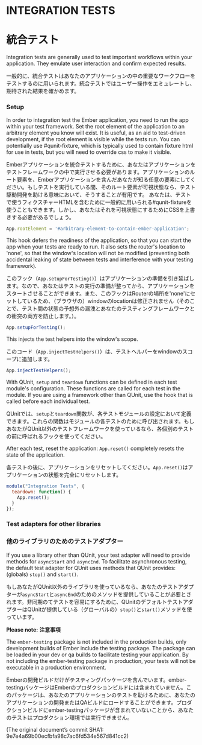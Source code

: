 # INTEGRATION TESTS
# 統合テスト

Integration tests are generally used to test important workflows within your application. They emulate user interaction and confirm expected results.

一般的に、統合テストはあなたのアプリケーションの中の重要なワークフローをテストするのに用いられます。統合テストではユーザー操作をエミュレートし、期待された結果を確かめます。

### Setup

In order to integration test the Ember application, you need to run the app within your test framework. Set the root element of the application to an arbitrary element you know will exist. It is useful, as an aid to test-driven development, if the root element is visible while the tests run. You can potentially use #qunit-fixture, which is typically used to contain fixture html for use in tests, but you will need to override css to make it visible.

Emberアプリケーションを統合テストするために、あなたはアプリケーションをテストフレームワークの中で実行させる必要があります。アプリケーションのルート要素を、Emberアプリケーションを含んだあなたが知る任意の要素にしてください。もしテストを実行している間、そのルート要素が可視状態なら、テスト駆動開発を助ける意味において、そうすることが有用です。
あなたは、テストで使うフィクスチャーHTMLを含むために一般的に用いられる#qunit-fixtureを使うこともできます。しかし、あなたはそれを可視状態にするためにCSSを上書きする必要があるでしょう。

```javascript
App.rootElement = '#arbitrary-element-to-contain-ember-application';
```

This hook defers the readiness of the application, so that you can start the app when your tests are ready to run. It also sets the router's location to 'none', so that the window's location will not be modified (preventing both accidental leaking of state between tests and interference with your testing framework).

このフック（`App.setupForTesting()`）はアプリケーションの準備を引き延ばします。なので、あなたはテストの実行の準備が整ってから、アプリケーションをスタートさせることができます。また、このフックはRouterの場所を'none'にセットしているため、（ブラウザの）windowのlocationは修正されません（そのことで、テスト間の状態の予想外の漏洩とあなたのテスティングフレームワークとの衝突の両方を防止します。）。

```javascript
App.setupForTesting();
```

This injects the test helpers into the window's scope.

このコード（`App.injectTestHelpers()`）は、テストヘルパーをwindowのスコープに追加します。

```javascript
App.injectTestHelpers();
```

With QUnit, `setup` and `teardown` functions can be defined in each test module's configuration. These functions are called for each test in the module. If you are using a framework other than QUnit, use the hook that is called before each individual test.

QUnitでは、`setup`と`teardown`関数が、各テストモジュールの設定において定義できます。これらの関数はモジュールの各テストのために呼び出されます。もしあなたがQUnit以外のテストフレームワークを使っているなら、各個別のテストの前に呼ばれるフックを使ってください。

After each test, reset the application: `App.reset()` completely resets the state of the application.

各テストの後に、アプリケーションをリセットしてください。`App.reset()`はアプリケーションの状態を完全にリセットします。

```javascript
module("Integration Tests", {
  teardown: function() {
    App.reset();
  }
});
```

### Test adapters for other libraries
### 他のライブラリのためのテストアダプター

If you use a library other than QUnit, your test adapter will need to provide methods for `asyncStart` and `asyncEnd`. To facilitate asynchronous testing, the default test adapter for QUnit uses methods that QUnit provides: (globals) `stop()` and `start()`.

もしあなたがQUnit以外のライブラリを使っているなら、あなたのテストアダプターが`asyncStart`と`asyncEnd`のためのメソッドを提供していることが必要とされます。非同期のてテストを容易にするために、QUnitのデフォルトテストアダプターはQUnitが提供している（グローバルの）`stop()`と`start()`メソッドを使っています。

**Please note:**
**注意事項**

The `ember-testing` package is not included in the production builds, only development builds of Ember include the testing package. The package can be loaded in your dev or qa builds to facilitate testing your application. By not including the ember-testing package in production, your tests will not be executable in a production environment.

Emberの開発ビルドだけがテスティングパッケージを含んでいます。ember-testingパッケージはEmberのプロダクションビルドには含まれていません。このパッケージは、あなたのアプリケーションのテストを助けるために、あなたのアプリケーションの開発またはQAビルドにロードすることができます。プロダクションビルドにember-testingパッケージが含まれていないことから、あなたのテストはプロダクション環境では実行できません。

(The original document’s commit SHA1: 9e7e4a69b00ecfbfa98c7ac6fd534e567d841cc2)